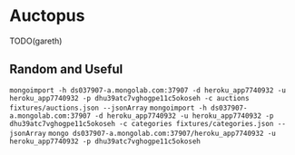 # Auctopus

TODO(gareth)

## Random and Useful

`mongoimport -h ds037907-a.mongolab.com:37907 -d heroku_app7740932 -u heroku_app7740932 -p dhu39atc7vghogpe11c5okoseh -c auctions fixtures/auctions.json --jsonArray`
`mongoimport -h ds037907-a.mongolab.com:37907 -d heroku_app7740932 -u heroku_app7740932 -p dhu39atc7vghogpe11c5okoseh -c categories fixtures/categories.json --jsonArray`
`mongo ds037907-a.mongolab.com:37907/heroku_app7740932 -u heroku_app7740932 -p dhu39atc7vghogpe11c5okoseh`
